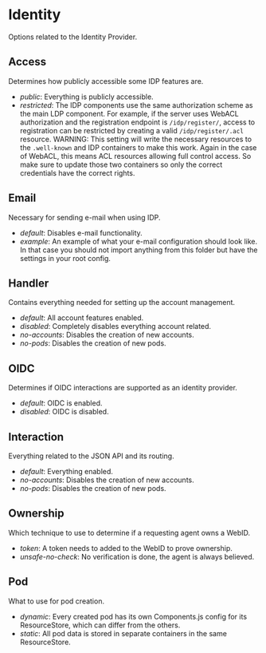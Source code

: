 # Identity

Options related to the Identity Provider.

## Access

Determines how publicly accessible some IDP features are.

* *public*: Everything is publicly accessible.
* *restricted*: The IDP components use the same authorization scheme as the main LDP component.
  For example, if the server uses WebACL authorization and the registration endpoint is `/idp/register/`,
  access to registration can be restricted by creating a valid `/idp/register/.acl` resource.
  WARNING: This setting will write the necessary resources to the `.well-known` and IDP containers
  to make this work. Again in the case of WebACL, this means ACL resources allowing full control access.
  So make sure to update those two containers so only the correct credentials have the correct rights.

## Email

Necessary for sending e-mail when using IDP.

* *default*: Disables e-mail functionality.
* *example*: An example of what your e-mail configuration should look like.
  In that case you should not import anything from this folder
  but have the settings in your root config.

## Handler

Contains everything needed for setting up the account management.

* *default*: All account features enabled.
* *disabled*: Completely disables everything account related.
* *no-accounts*: Disables the creation of new accounts.
* *no-pods*: Disables the creation of new pods.

## OIDC

Determines if OIDC interactions are supported as an identity provider.

* *default*: OIDC is enabled.
* *disabled*: OIDC is disabled.

## Interaction

Everything related to the JSON API and its routing.

* *default*: Everything enabled.
* *no-accounts*: Disables the creation of new accounts.
* *no-pods*: Disables the creation of new pods.

## Ownership

Which technique to use to determine if a requesting agent owns a WebID.

* *token*: A token needs to added to the WebID to prove ownership.
* *unsafe-no-check*: No verification is done, the agent is always believed.

## Pod

What to use for pod creation.

* *dynamic*: Every created pod has its own Components.js config for its ResourceStore,
  which can differ from the others.
* *static*: All pod data is stored in separate containers in the same ResourceStore.
